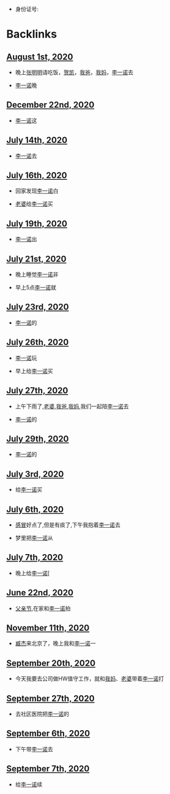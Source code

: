 - 身份证号:

# Backlinks
## [August 1st, 2020](<August 1st, 2020.md>)
- 晚上[张明明](<张明明.md>)请吃饭，[贺凯](<贺凯.md>)，[我爸](<我爸.md>)，[我妈](<我妈.md>)，[李一诺](<李一诺.md>)去

- [李一诺](<李一诺.md>)晚

## [December 22nd, 2020](<December 22nd, 2020.md>)
-  [李一诺](<李一诺.md>)这

## [July 14th, 2020](<July 14th, 2020.md>)
- [李一诺](<李一诺.md>)去

## [July 16th, 2020](<July 16th, 2020.md>)
- 回家发现[李一诺](<李一诺.md>)白

- [老婆](<老婆.md>)给[李一诺](<李一诺.md>)买

## [July 19th, 2020](<July 19th, 2020.md>)
- [李一诺](<李一诺.md>)出

## [July 21st, 2020](<July 21st, 2020.md>)
- 晚上睡觉[李一诺](<李一诺.md>)非

- 早上5点[李一诺](<李一诺.md>)就

## [July 23rd, 2020](<July 23rd, 2020.md>)
- [李一诺](<李一诺.md>)的

## [July 26th, 2020](<July 26th, 2020.md>)
- [李一诺](<李一诺.md>)玩

- 早上给[李一诺](<李一诺.md>)买

## [July 27th, 2020](<July 27th, 2020.md>)
- 上午下雨了,[老婆](<老婆.md>),[我爸](<我爸.md>),[我妈](<我妈.md>),我们一起陪[李一诺](<李一诺.md>)去

- [李一诺](<李一诺.md>)的

## [July 29th, 2020](<July 29th, 2020.md>)
- [李一诺](<李一诺.md>)的

## [July 3rd, 2020](<July 3rd, 2020.md>)
- 给[李一诺](<李一诺.md>)买

## [July 6th, 2020](<July 6th, 2020.md>)
- [感冒](<感冒.md>)好点了,但是有痰了,下午我抱着[李一诺](<李一诺.md>)去

- 梦里把[李一诺](<李一诺.md>)从

## [July 7th, 2020](<July 7th, 2020.md>)
- 晚上给[李一诺](<李一诺.md>)[

## [June 22nd, 2020](<June 22nd, 2020.md>)
- [父亲节](<父亲节.md>),在家和[李一诺](<李一诺.md>)拍

## [November 11th, 2020](<November 11th, 2020.md>)
-  [臧杰](<臧杰.md>)来北京了，晚上我和[李一诺](<李一诺.md>)一

## [September 20th, 2020](<September 20th, 2020.md>)
- 今天我要去公司做HW值守工作，就和[我妈](<我妈.md>)、[老婆](<老婆.md>)带着[李一诺](<李一诺.md>)打

## [September 27th, 2020](<September 27th, 2020.md>)
- 去社区医院把[李一诺](<李一诺.md>)的

## [September 6th, 2020](<September 6th, 2020.md>)
- 下午带[李一诺](<李一诺.md>)去

## [September 7th, 2020](<September 7th, 2020.md>)
- 给[李一诺](<李一诺.md>)续

